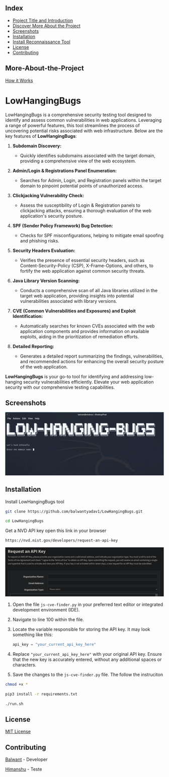 
##  Index
* [Project Title and Introduction](#LowHangingBugs)
* [Discover More About the Project ](#More-About-the-Project)
* [Screenshots](#Screenshots)
* [Installation](#Installation)
* [Install Reconnaissance Tool](https://github.com/balwantyadav1/BugHunterKit.git)
* [License](#License)
* [Contributing](#Contributing)
## More-About-the-Project
[How it Works](Howitworks.md)

# LowHangingBugs



LowHangingBugs is a comprehensive security testing tool designed to identify and assess common vulnerabilities in web applications. Leveraging a range of powerful features, this tool streamlines the process of uncovering potential risks associated with web infrastructure. Below are the key features of **LowHangingBugs**:

1. **Subdomain Discovery:**
   - Quickly identifies subdomains associated with the target domain, providing a comprehensive view of the web ecosystem.

2. **Admin/Login & Registrations Panel Enumeration:**
   - Searches for Admin, Login, and Registration panels within the target domain to pinpoint potential points of unauthorized access.

3. **Clickjacking Vulnerability Check:**
   - Assess the susceptibility of Login & Registration panels to clickjacking attacks, ensuring a thorough evaluation of the web application's security posture.

4. **SPF (Sender Policy Framework) Bug Detection:**
   - Checks for SPF misconfigurations, helping to mitigate email spoofing and phishing risks.

5. **Security Headers Evaluation:**
   - Verifies the presence of essential security headers, such as Content-Security-Policy (CSP), X-Frame-Options, and others, to fortify the web application against common security threats.

6. **Java Library Version Scanning:**
   - Conducts a comprehensive scan of all Java libraries utilized in the target web application, providing insights into potential vulnerabilities associated with library versions.

7. **CVE (Common Vulnerabilities and Exposures) and Exploit Identification:**
   - Automatically searches for known CVEs associated with the web application components and provides information on available exploits, aiding in the prioritization of remediation efforts.

8. **Detailed Reporting:**
   - Generates a detailed report summarizing the findings, vulnerabilities, and recommended actions for enhancing the overall security posture of the web application.

**LowHangingBugs** is your go-to tool for identifying and addressing low-hanging security vulnerabilities efficiently. Elevate your web application security with our comprehensive testing capabilities.


## Screenshots

![App Screenshot](Screenshots/LowHungingBug.png)

## Installation



Install LowHangingBugs tool
```bash
git clone https://github.com/balwantyadav1/LowHangingBugs.git

```

```bash
cd LowHangingBugs
```
Get a NVD API key open this link in your browser
```bash
https://nvd.nist.gov/developers/request-an-api-key

```
![App Screenshot](Screenshots/NVD_API.png)


1. Open the file `js-cve-finder.py` in your preferred text editor or integrated development environment (IDE).

2. Navigate to line 100 within the file.

3. Locate the variable responsible for storing the API key. It may look something like this:

   ```python
   api_key = "your_current_api_key_here"
   ```

4. Replace `"your_current_api_key_here"` with your original API key. Ensure that the new key is accurately entered, without any additional spaces or characters.

5. Save the changes to the `js-cve-finder.py` file. The follow the instruciton

```bash
chmod +x *
```
```bash
pip3 install -r requirements.txt
```
```bash
./run.sh 
```

## License
[MIT License](LICENSE)
## Contributing
[Balwant](https://github.com/balwantyadav1)  - Developer

[Himanshu](https://github.com/Himanshu-sahare)  - Teste
